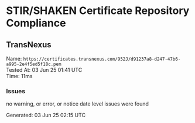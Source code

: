 # STIR/SHAKEN Certificate Repository Compliance

## TransNexus

Name: `https://certificates.transnexus.com/952J/d91237a8-d247-47b6-a995-2e4f5ed5f18c.pem`\
Tested At: 03 Jun 25 01:41 UTC\
Time: 11ms

### Issues

no warning, or error, or notice date level issues were found

Generated: 03 Jun 25 02:15 UTC
